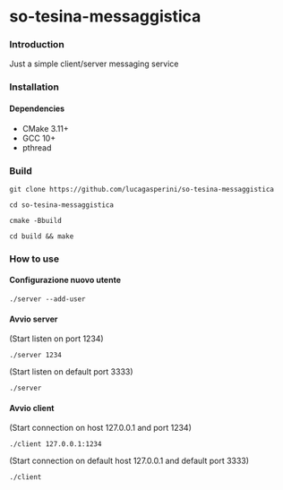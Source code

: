 # so-tesina-messaggistica
### Introduction
Just a simple client/server messaging service
### Installation
#### Dependencies
- CMake 3.11+
- GCC 10+
- pthread
### Build
```
git clone https://github.com/lucagasperini/so-tesina-messaggistica
```
```
cd so-tesina-messaggistica
```
```
cmake -Bbuild
```
```
cd build && make
```
### How to use
#### Configurazione nuovo utente
```
./server --add-user
```
#### Avvio server
(Start listen on port 1234)
```
./server 1234
```
(Start listen on default port 3333)
```
./server
```
#### Avvio client
(Start connection on host 127.0.0.1 and port 1234)
```
./client 127.0.0.1:1234
```
(Start connection on default host 127.0.0.1 and default port 3333)
```
./client
```
